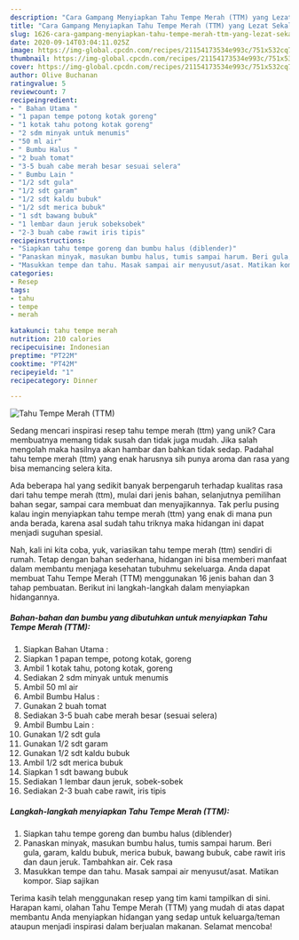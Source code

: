 ```yaml
---
description: "Cara Gampang Menyiapkan Tahu Tempe Merah (TTM) yang Lezat Sekali"
title: "Cara Gampang Menyiapkan Tahu Tempe Merah (TTM) yang Lezat Sekali"
slug: 1626-cara-gampang-menyiapkan-tahu-tempe-merah-ttm-yang-lezat-sekali
date: 2020-09-14T03:04:11.025Z
image: https://img-global.cpcdn.com/recipes/21154173534e993c/751x532cq70/tahu-tempe-merah-ttm-foto-resep-utama.jpg
thumbnail: https://img-global.cpcdn.com/recipes/21154173534e993c/751x532cq70/tahu-tempe-merah-ttm-foto-resep-utama.jpg
cover: https://img-global.cpcdn.com/recipes/21154173534e993c/751x532cq70/tahu-tempe-merah-ttm-foto-resep-utama.jpg
author: Olive Buchanan
ratingvalue: 5
reviewcount: 7
recipeingredient:
- " Bahan Utama "
- "1 papan tempe potong kotak goreng"
- "1 kotak tahu potong kotak goreng"
- "2 sdm minyak untuk menumis"
- "50 ml air"
- " Bumbu Halus "
- "2 buah tomat"
- "3-5 buah cabe merah besar sesuai selera"
- " Bumbu Lain "
- "1/2 sdt gula"
- "1/2 sdt garam"
- "1/2 sdt kaldu bubuk"
- "1/2 sdt merica bubuk"
- "1 sdt bawang bubuk"
- "1 lembar daun jeruk sobeksobek"
- "2-3 buah cabe rawit iris tipis"
recipeinstructions:
- "Siapkan tahu tempe goreng dan bumbu halus (diblender)"
- "Panaskan minyak, masukan bumbu halus, tumis sampai harum. Beri gula, garam, kaldu bubuk, merica bubuk, bawang bubuk, cabe rawit iris dan daun jeruk. Tambahkan air. Cek rasa"
- "Masukkan tempe dan tahu. Masak sampai air menyusut/asat. Matikan kompor. Siap sajikan"
categories:
- Resep
tags:
- tahu
- tempe
- merah

katakunci: tahu tempe merah 
nutrition: 210 calories
recipecuisine: Indonesian
preptime: "PT22M"
cooktime: "PT42M"
recipeyield: "1"
recipecategory: Dinner

---
```



![Tahu Tempe Merah (TTM)](https://img-global.cpcdn.com/recipes/21154173534e993c/751x532cq70/tahu-tempe-merah-ttm-foto-resep-utama.jpg)

Sedang mencari inspirasi resep tahu tempe merah (ttm) yang unik? Cara membuatnya memang tidak susah dan tidak juga mudah. Jika salah mengolah maka hasilnya akan hambar dan bahkan tidak sedap. Padahal tahu tempe merah (ttm) yang enak harusnya sih punya aroma dan rasa yang bisa memancing selera kita.

Ada beberapa hal yang sedikit banyak berpengaruh terhadap kualitas rasa dari tahu tempe merah (ttm), mulai dari jenis bahan, selanjutnya pemilihan bahan segar, sampai cara membuat dan menyajikannya. Tak perlu pusing kalau ingin menyiapkan tahu tempe merah (ttm) yang enak di mana pun anda berada, karena asal sudah tahu triknya maka hidangan ini dapat menjadi suguhan spesial.




Nah, kali ini kita coba, yuk, variasikan tahu tempe merah (ttm) sendiri di rumah. Tetap dengan bahan sederhana, hidangan ini bisa memberi manfaat dalam membantu menjaga kesehatan tubuhmu sekeluarga. Anda dapat membuat Tahu Tempe Merah (TTM) menggunakan 16 jenis bahan dan 3 tahap pembuatan. Berikut ini langkah-langkah dalam menyiapkan hidangannya.

<!--inarticleads1-->

##### Bahan-bahan dan bumbu yang dibutuhkan untuk menyiapkan Tahu Tempe Merah (TTM):

1. Siapkan  Bahan Utama :
1. Siapkan 1 papan tempe, potong kotak, goreng
1. Ambil 1 kotak tahu, potong kotak, goreng
1. Sediakan 2 sdm minyak untuk menumis
1. Ambil 50 ml air
1. Ambil  Bumbu Halus :
1. Gunakan 2 buah tomat
1. Sediakan 3-5 buah cabe merah besar (sesuai selera)
1. Ambil  Bumbu Lain :
1. Gunakan 1/2 sdt gula
1. Gunakan 1/2 sdt garam
1. Gunakan 1/2 sdt kaldu bubuk
1. Ambil 1/2 sdt merica bubuk
1. Siapkan 1 sdt bawang bubuk
1. Sediakan 1 lembar daun jeruk, sobek-sobek
1. Sediakan 2-3 buah cabe rawit, iris tipis




<!--inarticleads2-->

##### Langkah-langkah menyiapkan Tahu Tempe Merah (TTM):

1. Siapkan tahu tempe goreng dan bumbu halus (diblender)
1. Panaskan minyak, masukan bumbu halus, tumis sampai harum. Beri gula, garam, kaldu bubuk, merica bubuk, bawang bubuk, cabe rawit iris dan daun jeruk. Tambahkan air. Cek rasa
1. Masukkan tempe dan tahu. Masak sampai air menyusut/asat. Matikan kompor. Siap sajikan




Terima kasih telah menggunakan resep yang tim kami tampilkan di sini. Harapan kami, olahan Tahu Tempe Merah (TTM) yang mudah di atas dapat membantu Anda menyiapkan hidangan yang sedap untuk keluarga/teman ataupun menjadi inspirasi dalam berjualan makanan. Selamat mencoba!
